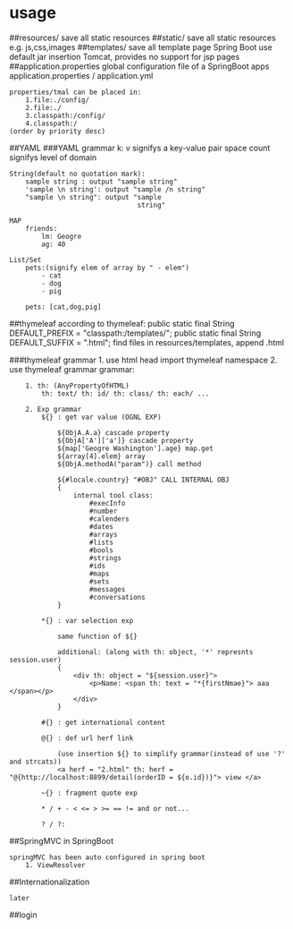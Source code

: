 # usage
##resources/
    save all static resources
##static/
    save all static resources
    e.g. js,css,images
##templates/
    save all template page
    Spring Boot use default jar insertion Tomcat, provides no support for jsp pages
##application.properties
    global configuration file of a SpringBoot apps
    application.properties / application.yml
    
    properties/tmal can be placed in:
        1.file:./config/
        2.file:./
        3.classpath:/config/
        4.classpath:/
    (order by priority desc)
##YAML
###YAML grammar
    k: v signifys a key-value pair
    space count signifys level of domain
    
    String(default no quotation mark):
        sample string : output "sample string"
        'sample \n string': output "sample /n string"
        "sample \n string": output "sample
                                    string"
    
    MAP
        friends:
            lm: Geogre
            ag: 40                           
            
    List/Set
        pets:(signify elem of array by " - elem")
            - cat
            - dog
            - pig
        
        pets: [cat,dog,pig]
 
 ##thymeleaf
    according to thymeleaf:
        public static final String DEFAULT_PREFIX = "classpath:/templates/";
        public static final String DEFAULT_SUFFIX = ".html";
    find files in resources/templates, append .html
    
 ###thymeleaf grammar
    1. use html head <html lang="en" xmlns:th="http://www.thymeleaf.org"> import thymeleaf namespace
    2. use thymeleaf grammar
     grammar:
     
        1. th: (AnyPropertyOfHTML)
            th: text/ th: id/ th: class/ th: each/ ...
        
        2. Exp grammar
            ${} : get var value (OGNL EXP)
            
                ${ObjA.A.a} cascade property
                ${ObjA['A']['a']} cascade property
                ${map['Geogre Washington'].age} map.get
                ${array[4].elem} array
                ${ObjA.methodA("param")} call method
                
                ${#locale.country} "#OBJ" CALL INTERNAL OBJ
                {
                    internal tool class:
                        #execInfo
                        #number
                        #calenders
                        #dates
                        #arrays
                        #lists
                        #bools
                        #strings
                        #ids
                        #maps
                        #sets
                        #messages
                        #conversations
                }
                
            *{} : var selection exp
                
                same function of ${}
                
                additional: (along with th: object, '*' represnts session.user)
                {
                    <div th: object = "${session.user}">
                        <p>Name: <span th: text = "*{firstNmae}"> aaa </span></p>
                    </div>
                }
                
            #{} : get international content
            
            @{} : def url herf link
                
                (use insertion ${} to simplify grammar(instead of use '?' and strcats))
                <a herf = "2.html" th: herf = "@{http://localhost:8899/detail(orderID = ${o.id})}"> view </a>
            
            ~{} : fragment quote exp
            
            * / + - < <= > >= == != and or not...
            
            ? / ?:
            
            
 ##SpringMVC in SpringBoot
    
    springMVC has been auto configured in spring boot
        1. ViewResolver
 
 ##Internationalization
    
    later
    
 ##login
    
   
                       
        